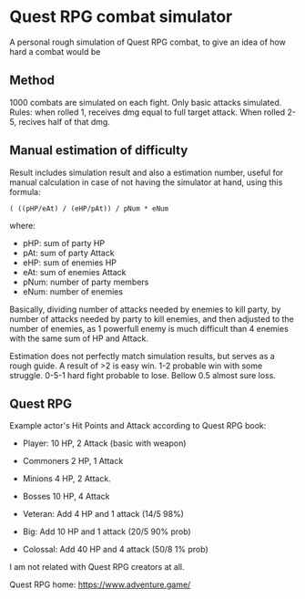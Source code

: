 # Quest RPG combat simulator

A personal rough simulation of Quest RPG combat, to give an idea of how hard a combat would be

## Method
1000 combats are simulated on each fight. Only basic attacks simulated. Rules: when rolled 1, receives dmg equal to full target attack. When rolled 2-5, recives half of that dmg.

## Manual estimation of difficulty

Result includes simulation result and also a estimation number, useful for manual calculation in case of not having the simulator at hand, using this formula:

`( ((pHP/eAt) / (eHP/pAt)) / pNum * eNum`

where:
- pHP: sum of party HP
- pAt: sum of party Attack
- eHP: sum of enemies HP
- eAt: sum of enemies Attack
- pNum: number of party members
- eNum: number of enemies

Basically, dividing number of attacks needed by enemies to kill party, by number of attacks needed by party to kill enemies, and then adjusted to the number of enemies, as 1 powerfull enemy is much difficult than 4 enemies with the same sum of HP and Attack.

Estimation does not perfectly match simulation results, but serves as a rough guide. A result of >2 is easy win. 1-2 probable win with some struggle. 0-5-1 hard fight probable to lose. Bellow 0.5 almost sure loss.

 

## Quest RPG

Example actor's Hit Points and Attack according to Quest RPG book:
- Player: 10 HP, 2 Attack (basic with weapon)

- Commoners 2 HP, 1 Attack
- Minions 4 HP, 2 Attack.
- Bosses 10 HP, 4 Attack

- Veteran: Add 4 HP and 1 attack (14/5 98%)
- Big: Add 10 HP and 1 attack   (20/5 90% prob)
- Colossal: Add 40 HP and 4 attack (50/8 1% prob)

I am not related with Quest RPG creators at all.

Quest RPG home: https://www.adventure.game/